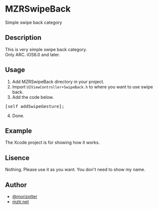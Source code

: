 MZRSwipeBack
============

Simple swipe back category

Description
-----------

This is very simple swipe back category.  
Only ARC. iOS6.0 and later.


Usage
----

1. Add MZRSwipeBack directory in your project.
2. Import `UIViewController+SwipeBack.h` to where you want to use swipe back.
3. Add the code below.

<pre>
[self addSwipeGesture];
</pre>

4. Done.

Example
-------

The Xcode project is for showing how it works.

Lisence
-------

Nothing. Please use it as you want. You don't need to show my name.

Author
-------
* [@morizotter](http://twitter.com/morizotter/)
* [mztr.net](http://mztr.net)